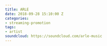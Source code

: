 ```yaml
---
title: ARLE
date: 2018-09-28 15:10:00 Z
categories:
- streaming-promotion
tags:
- artist
soundcloud: https://soundcloud.com/arle-music
---
```


